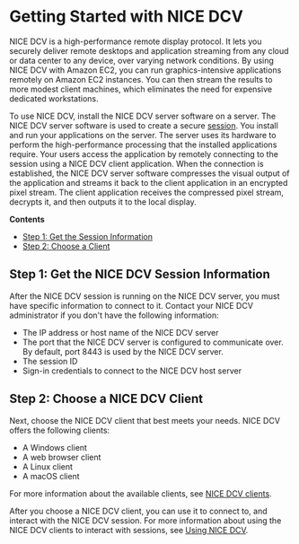 # Getting Started with NICE DCV<a name="getting-started"></a>

NICE DCV is a high\-performance remote display protocol\. It lets you securely deliver remote desktops and application streaming from any cloud or data center to any device, over varying network conditions\. By using NICE DCV with Amazon EC2, you can run graphics\-intensive applications remotely on Amazon EC2 instances\. You can then stream the results to more modest client machines, which eliminates the need for expensive dedicated workstations\.

To use NICE DCV, install the NICE DCV server software on a server\. The NICE DCV server software is used to create a secure [session](https://docs.aws.amazon.com/dcv/latest/adminguide/managing-sessions.html)\. You install and run your applications on the server\. The server uses its hardware to perform the high\-performance processing that the installed applications require\. Your users access the application by remotely connecting to the session using a NICE DCV client application\. When the connection is established, the NICE DCV server software compresses the visual output of the application and streams it back to the client application in an encrypted pixel stream\. The client application receives the compressed pixel stream, decrypts it, and then outputs it to the local display\.

**Contents**
+ [Step 1: Get the Session Information](#getting-started-session)
+ [Step 2: Choose a Client](#getting-started-choose)

## Step 1: Get the NICE DCV Session Information<a name="getting-started-session"></a>

After the NICE DCV session is running on the NICE DCV server, you must have specific information to connect to it\. Contact your NICE DCV administrator if you don't have the following information:
+ The IP address or host name of the NICE DCV server
+ The port that the NICE DCV server is configured to communicate over\. By default, port 8443 is used by the NICE DCV server\.
+ The session ID
+ Sign\-in credentials to connect to the NICE DCV host server

## Step 2: Choose a NICE DCV Client<a name="getting-started-choose"></a>

Next, choose the NICE DCV client that best meets your needs\. NICE DCV offers the following clients: 
+ A Windows client
+ A web browser client
+ A Linux client
+ A macOS client

For more information about the available clients, see [NICE DCV clients](client.md)\.

After you choose a NICE DCV client, you can use it to connect to, and interact with the NICE DCV session\. For more information about using the NICE DCV clients to interact with sessions, see [Using NICE DCV](using.md)\.